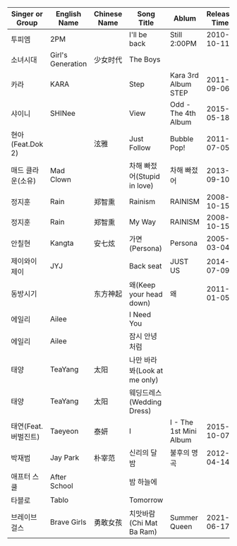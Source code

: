 | Singer or Group     | English Name      | Chinese Name | Song Title                   | Ablum                  | Release Time |
| ------------------- | ----------------- | ------------ | ---------------------------- | ---------------------- | ------------ |
| 투피엠              | 2PM               |              | I'll be back                 | Still 2:00PM           | 2010-10-11   |
| 소녀시대            | Girl's Generation | 少女时代     | The Boys                     |                        |              |
| 카라                | KARA              |              | Step                         | Kara 3rd Album STEP    | 2011-09-06   |
| 샤이니              | SHINee            |              | View                         | Odd - The 4th Album    | 2015-05-18   |
| 현아(Feat.Dok 2)    |                   | 泫雅         | Just Follow                  | Bubble Pop!            | 2011-07-05   |
| 매드 클라운(소유)   | Mad Clown         |              | 차해 빠젔어(Stupid in love)  | 차해 빠젔어            | 2013-09-10   |
| 정지훈              | Rain              | 郑智熏       | Rainism                      | RAINISM                | 2008-10-15   |
| 정지훈              | Rain              | 郑智熏       | My Way                       | RAINISM                | 2008-10-15   |
| 안칠현              | Kangta            | 安七炫       | 가면(Persona)                | Persona                | 2005-03-04   |
| 제이와이제이        | JYJ               |              | Back seat                    | JUST US                | 2014-07-09   |
| 동방시기            |                   | 东方神起     | 왜(Keep your head down)      | 왜                     | 2011-01-05   |
| 에일리              | Ailee             |              | I Need You                   |                        |              |
| 에일리              | Ailee             |              | 잠시 안녕처럼                |                        |              |
| 태양                | TeaYang           | 太阳         | 나만 바라봐(Look at me only) |                        |              |
| 태양                | TeaYang           | 太阳         | 웨딩드레스(Wedding Dress)    |                        |              |
| 태연(Feat.버벌진트) | Taeyeon           | 泰妍         | I                            | I - The 1st Mini Album | 2015-10-07   |
| 박재범              | Jay Park          | 朴宰范       | 신리의 달밤                  | 불후의 명곡            | 2012-04-14   |
| 애프터 스쿨         | After School      |              | 밤 하늘에                    |                        |              |
| 타블로              | Tablo             |              | Tomorrow                     |                        |              |
| 브레이브 걸스       | Brave Girls       | 勇敢女孩     | 치맛바람(Chi Mat Ba Ram)     | Summer Queen           | 2021-06-17   |
